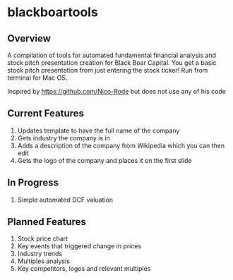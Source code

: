 # blackboartools
## Overview
A compilation of tools for automated fundamental financial analysis and stock pitch presentation creation for Black Boar Capital. You get a basic stock pitch presentation from just entering the stock ticker! Run from terminal for Mac OS.

Inspired by https://github.com/Nico-Rode but does not use any of his code

## Current Features
1. Updates template to have the full name of the company
2. Gets industry the company is in
3. Adds a description of the company from Wikipedia which you can then edit
4. Gets the logo of the company and places it on the first slide

## In Progress
1. Simple automated DCF valuation

## Planned Features
1. Stock price chart
2. Key events that triggered change in prices
3. Industry trends
4. Multiples analysis
5. Key competitors, logos and relevant multiples

